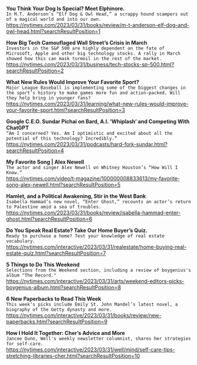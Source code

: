 **You Think Your Dog Is Special? Meet Elphinore.**\
`In M.T. Anderson’s “Elf Dog & Owl Head,” a scrappy hound scampers out of a magical world and into our own.`\
https://nytimes.com/2023/03/31/books/review/m-t-anderson-elf-dog-and-owl-head.html?searchResultPosition=1

**How Big Tech Camouflaged Wall Street’s Crisis in March**\
`Investors in the S&P 500 are highly dependent on the fate of Microsoft, Apple and other big technology stocks. A rally in March showed how this can mask turmoil in the rest of the market.`\
https://nytimes.com/2023/03/31/business/tech-stocks-sp-500.html?searchResultPosition=2

**What New Rules Would Improve Your Favorite Sport?**\
`Major League Baseball is implementing some of the biggest changes in the sport’s history to make games more fun and action-packed. Will they help bring in younger fans?`\
https://nytimes.com/2023/03/31/learning/what-new-rules-would-improve-your-favorite-sport.html?searchResultPosition=3

**Google C.E.O. Sundar Pichai on Bard, A.I. ‘Whiplash’ and Competing With ChatGPT**\
`“Am I concerned? Yes. Am I optimistic and excited about all the potential of this technology? Incredibly.”`\
https://nytimes.com/2023/03/31/podcasts/hard-fork-sundar.html?searchResultPosition=4

**My Favorite Song | Alex Newell**\
`The actor and singer Alex Newell on Whitney Houston’s “How Will I Know.”`\
https://nytimes.com/video/t-magazine/100000008833613/my-favorite-song-alex-newell.html?searchResultPosition=5

**Hamlet, and a Political Awakening, Stir in the West Bank**\
`Isabella Hammad’s new novel, “Enter Ghost,” recounts an actor’s return to Palestine amid a sea of troubles.`\
https://nytimes.com/2023/03/31/books/review/isabella-hammad-enter-ghost.html?searchResultPosition=6

**Do You Speak Real Estate? Take Our Home Buyer’s Quiz.**\
`Ready to purchase a home? Test your knowledge of real estate vocabulary.`\
https://nytimes.com/interactive/2023/03/31/realestate/home-buying-real-estate-quiz.html?searchResultPosition=7

**5 Things to Do This Weekend**\
`Selections from the Weekend section, including a review of boygenius's album "The Record."`\
https://nytimes.com/interactive/2023/03/31/arts/weekend-editors-picks-boygenius-album.html?searchResultPosition=8

**6 New Paperbacks to Read This Week**\
`This week’s picks include Emily St. John Mandel’s latest novel, a biography of the Getty dynasty and more.`\
https://nytimes.com/interactive/2023/03/31/books/review/new-paperbacks.html?searchResultPosition=9

**How I Hold It Together: Cher’s Advice and More**\
`Jancee Dunn, Well's weekly newsletter columnist, shares her strategies for self-care.`\
https://nytimes.com/interactive/2023/03/31/well/mind/self-care-tips-stretching-libraries-cher.html?searchResultPosition=10

